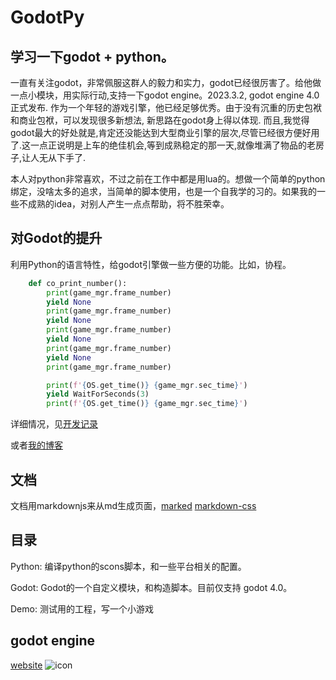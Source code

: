 # GodotPy

## 学习一下godot + python。

一直有关注godot，非常佩服这群人的毅力和实力，godot已经很厉害了。给他做一点小模块，用实际行动,支持一下godot engine。2023.3.2, godot engine 4.0正式发布. 作为一个年轻的游戏引擎，他已经足够优秀。由于没有沉重的历史包袱和商业包袱，可以发现很多新想法, 新思路在godot身上得以体现. 而且,我觉得godot最大的好处就是,肯定还没能达到大型商业引擎的层次,尽管已经很方便好用了.这一点正说明是上车的绝佳机会,等到成熟稳定的那一天,就像堆满了物品的老房子,让人无从下手了.

本人对python非常喜欢，不过之前在工作中都是用lua的。想做一个简单的python绑定，没啥太多的追求，当简单的脚本使用，也是一个自我学的习的。如果我的一些不成熟的idea，对别人产生一点点帮助，将不胜荣幸。


## 对Godot的提升
利用Python的语言特性，给godot引擎做一些方便的功能。比如，协程。
```python
    def co_print_number():
        print(game_mgr.frame_number)
        yield None
        print(game_mgr.frame_number)
        yield None
        print(game_mgr.frame_number)
        yield None
        print(game_mgr.frame_number)
        yield None
        print(game_mgr.frame_number)

        print(f'{OS.get_time()} {game_mgr.sec_time}')
        yield WaitForSeconds(3)
        print(f'{OS.get_time()} {game_mgr.sec_time}')
```

详细情况，见[开发记录](Demo/README.md)

或者[我的博客](https://bianpeng001.github.io/GodotPy/blog.htm)

## 文档
文档用markdownjs来从md生成页面，[marked](https://github.com/markedjs/marked)
[markdown-css](https://github.com/sindresorhus/github-markdown-css)


## 目录

Python: 编译python的scons脚本，和一些平台相关的配置。

Godot: Godot的一个自定义模块，和构造脚本。目前仅支持 godot 4.0。

Demo: 测试用的工程，写一个小游戏



## godot engine
[website](https://godotengine.org)
![icon](https://godotengine.org/assets/logo_dark.svg)


